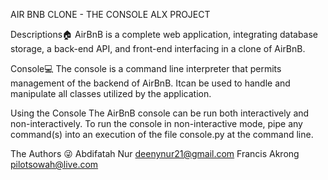AIR BNB CLONE - THE CONSOLE
ALX PROJECT

Descriptions🏠
AirBnB is a complete web application, integrating database storage, a back-end API, and front-end interfacing in a clone of AirBnB.

Console💻
The console is a command line interpreter that permits management of the backend of AirBnB. Itcan be used to handle and manipulate all classes utilized by the application.

Using the Console
The AirBnB console can be run both interactively and non-interactively. To run the console in non-interactive mode, pipe any command(s) into an execution of the file console.py at the command line.

The Authors 😜
Abdifatah Nur <deenynur21@gmail.com>
Francis Akrong <pilotsowah@live.com>
